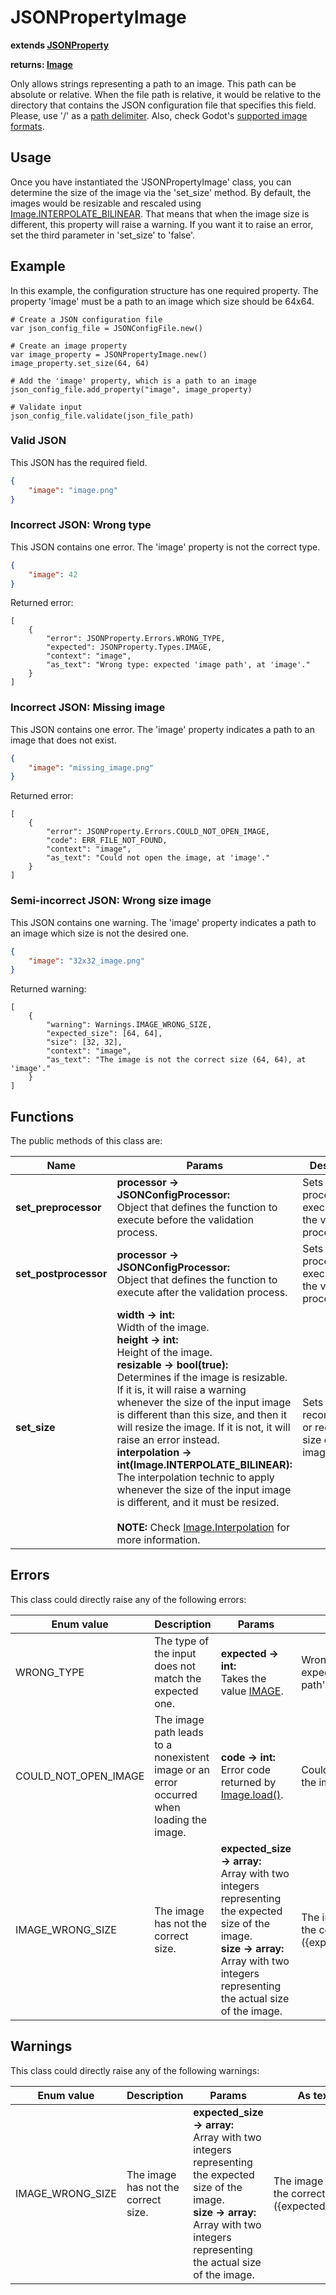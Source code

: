 # JSONPropertyImage

**extends [JSONProperty](./JSON-PROPERTY.md)**

**returns: [Image](https://docs.godotengine.org/en/stable/classes/class_image.html?highlight=image)**

Only allows strings representing a path to an image. This path can be absolute or relative. When the file path is relative, it would be relative to the directory that contains the JSON configuration file that specifies this field. Please, use '/' as a [path delimiter](https://docs.godotengine.org/en/stable/getting_started/step_by_step/filesystem.html?highlight=file%20path#path-delimiter). Also, check Godot's [supported image formats](https://docs.godotengine.org/en/latest/getting_started/workflow/assets/importing_images.html#supported-image-formats).

## Usage

Once you have instantiated the 'JSONPropertyImage' class, you can determine the size of the image via the 'set_size' method. By default, the images would be resizable and rescaled using [Image.INTERPOLATE_BILINEAR](https://docs.godotengine.org/en/stable/classes/class_image.html?highlight=Image#enum-image-interpolation). That means that when the image size is different, this property will raise a warning. If you want it to raise an error, set the third parameter in 'set_size' to 'false'.

## Example

In this example, the configuration structure has one required property. The property 'image' must be a path to an image which size should be 64x64.

```GDScript
# Create a JSON configuration file
var json_config_file = JSONConfigFile.new()

# Create an image property
var image_property = JSONPropertyImage.new()
image_property.set_size(64, 64)
	
# Add the 'image' property, which is a path to an image
json_config_file.add_property("image", image_property)

# Validate input
json_config_file.validate(json_file_path)
```

### Valid JSON

This JSON has the required field.

```JSON
{
    "image": "image.png"
}
```

### Incorrect JSON: Wrong type

This JSON contains one error. The 'image' property is not the correct type.

```JSON
{
    "image": 42
}
```

Returned error:

```GDScript
[
    {
        "error": JSONProperty.Errors.WRONG_TYPE,
        "expected": JSONProperty.Types.IMAGE,
        "context": "image",
        "as_text": "Wrong type: expected 'image path', at 'image'."
    }
]
```

### Incorrect JSON: Missing image

This JSON contains one error. The 'image' property indicates a path to an image that does not exist.

```JSON
{
    "image": "missing_image.png"
}
```

Returned error:

```GDScript
[
    {
        "error": JSONProperty.Errors.COULD_NOT_OPEN_IMAGE,
        "code": ERR_FILE_NOT_FOUND,
        "context": "image",
        "as_text": "Could not open the image, at 'image'."
    }
]
```

### Semi-incorrect JSON: Wrong size image

This JSON contains one warning. The 'image' property indicates a path to an image which size is not the desired one.

```JSON
{
    "image": "32x32_image.png"
}
```

Returned warning:

```GDScript
[
    {
        "warning": Warnings.IMAGE_WRONG_SIZE,
		"expected_size": [64, 64],
		"size": [32, 32],
        "context": "image",
        "as_text": "The image is not the correct size (64, 64), at 'image'."
    }
]
```

## Functions

The public methods of this class are:

| Name | Params | Description | Returns |
|-|-|-|-|
| **set_preprocessor** | **processor -> JSONConfigProcessor:** <br> Object that defines the function to execute before the validation process. | Sets the process to execute before the validation process. | Nothing. |
| **set_postprocessor** | **processor -> JSONConfigProcessor:** <br> Object that defines the function to execute after the validation process. | Sets the process to execute after the validation process. | Nothing. |
| **set_size** | **width -> int:** <br> Width of the image. <br> **height -> int:** <br> Height of the image. <br> **resizable -> bool(true):** <br> Determines if the image is resizable. If it is, it will raise a warning whenever the size of the input image is different than this size, and then it will resize the image. If it is not, it will raise an error instead. <br> **interpolation -> int(Image.INTERPOLATE_BILINEAR):** <br> The interpolation technic to apply whenever the size of the input image is different, and it must be resized. <br><br> **NOTE:** Check [Image.Interpolation](https://docs.godotengine.org/en/stable/classes/class_image.html?highlight=Image#enum-image-interpolation) for more information. | Sets the recommended, or required, size of the image. | Nothing. |

## Errors

This class could directly raise any of the following errors:

| Enum value | Description | Params | As text |
|-|-|-|-|
| WRONG_TYPE | The type of the input does not match the expected one. | **expected -> int:** <br> Takes the value [IMAGE](./ENUMS.md). | Wrong type: expected 'file path' |
| COULD_NOT_OPEN_IMAGE | The image path leads to a nonexistent image or an error occurred when loading the image. | **code -> int:** <br> Error code returned by [Image.load()](https://docs.godotengine.org/en/stable/classes/class_image.html?highlight=Image#class-image-method-load). | Could not open the image |
IMAGE_WRONG_SIZE | The image has not the correct size. | **expected_size -> array:** <br> Array with two integers representing the expected size of the image. <br> **size -> array:** <br> Array with two integers representing the actual size of the image. | The image is not the correct size ({expected_size})

## Warnings

This class could directly raise any of the following warnings:

| Enum value | Description | Params | As text |
|-|-|-|-|
IMAGE_WRONG_SIZE | The image has not the correct size. | **expected_size -> array:** <br> Array with two integers representing the expected size of the image. <br> **size -> array:** <br> Array with two integers representing the actual size of the image. | The image is not the correct size ({expected_size})
